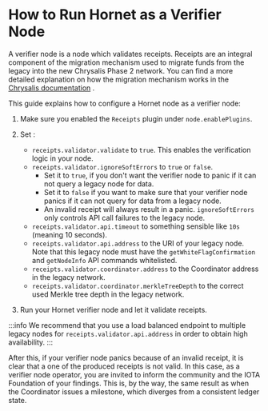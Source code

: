 # How to Run Hornet as a Verifier Node

 A verifier node is a node which validates receipts. Receipts are an integral component of the migration mechanism used to migrate funds from the legacy into the new Chrysalis Phase 2 network. You can find a more detailed explanation on how the migration mechanism works in the [Chrysalis documentation](https://chrysalis.docs.iota.org/guides/migration-mechanism) .

This guide explains how to configure a Hornet node as a verifier node:

1. Make sure you enabled the `Receipts` plugin under `node.enablePlugins`.
2. Set :
    - `receipts.validator.validate` to `true`. This enables the verification logic in your node.
    - `receipts.validator.ignoreSoftErrors` to `true` or `false`. 
      - Set it to  `true`, if you don't want the verifier node to panic if it can not query a legacy node for data. 
      -  Set it to `false` if you want to make sure that your verifier node panics if it can not query for data from a legacy node. 
      - An invalid receipt will always result in a panic. `ignoreSoftErrors` only controls API call failures to the legacy node.
    - `receipts.validator.api.timeout` to something sensible like `10s` (meaning 10 seconds).
    - `receipts.validator.api.address` to the URI of your legacy node. Note that this legacy node must have the `getWhiteFlagConfirmation` and `getNodeInfo` API commands whitelisted.
    - `receipts.validator.coordinator.address` to the Coordinator address in the legacy network.
    - `receipts.validator.coordinator.merkleTreeDepth` to the correct used Merkle tree depth in the legacy network.
   
3. Run your Hornet verifier node and let it validate receipts.

:::info
We recommend that you use a load balanced endpoint to multiple legacy nodes for `receipts.validator.api.address` in order to obtain high availability.
:::

After this, if your verifier node panics because of an invalid receipt, it is clear that a one of the produced receipts is not valid. In this case, as a verifier node operator, you are invited to inform the community and the IOTA Foundation of your findings. This is, by the way, the same result as when the Coordinator issues a milestone, which diverges from a consistent ledger state.
